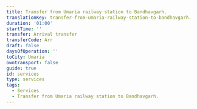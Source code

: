 ```yaml
---
title: Transfer from Umaria railway station to Bandhavgarh.
translationKey: transfer-from-umaria-railway-station-to-bandhavgarh.
duration: '01:00'
startTime: ''
transfer: Arrival transfer
transferCode: Arr
draft: false
daysOfOperation: ''
toCity: Umaria
owntransport: false
guide: true
id: services
type: services
tags:
  - Services
  - Transfer from Umaria railway station to Bandhavgarh.
---
```

